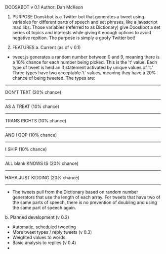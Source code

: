 DOOSKBOT
v 0.1
Author: Dan McKeon

1. PURPOSE
Dooskbot is a Twitter bot that generates a tweet using variables for different parts of speech and set phrases, like a javascript mad libs. Those variables (referred to as Dictionary) give Dooskbot a set series of topics and interests while giving it enough options to avoid negative repition. The purpose is simply a goofy Twitter bot!

2. FEATURES
a. Current (as of v 0.1)
- tweet.js generates a random number between 0 and 9, meaning there is a 10% chance for each number being picked. This is the 't' value. Each type of tweet is held an if statement activated by unique values of 't.' Three types have two acceptable 't' values, meaning they have a 20% chance of being tweeted. The types are:
-------
DON'T TEXT (20% chance)

---
AS A TREAT (10% chance)

---
TRANS RIGHTS (10% chance)

---
AND I OOP (10% chance)

---
I SHIP (10% chance)

---
ALL blank KNOWS IS (20% chance)

---
HAHA JUST KIDDING (20% chance)

---
- The tweets pull from the Dictionary based on random number generators that use the length of each array. For tweets that have two of the same parts of speech, there is no prevention of doubling and using the same part of speech again.

b. Planned development 
(v 0.2)
- Automatic, scheduled tweeting
- More tweet types / reply tweets
(v 0.3)
- Weighted values to words
- Basic analysis to replies
(v 0.4)
-